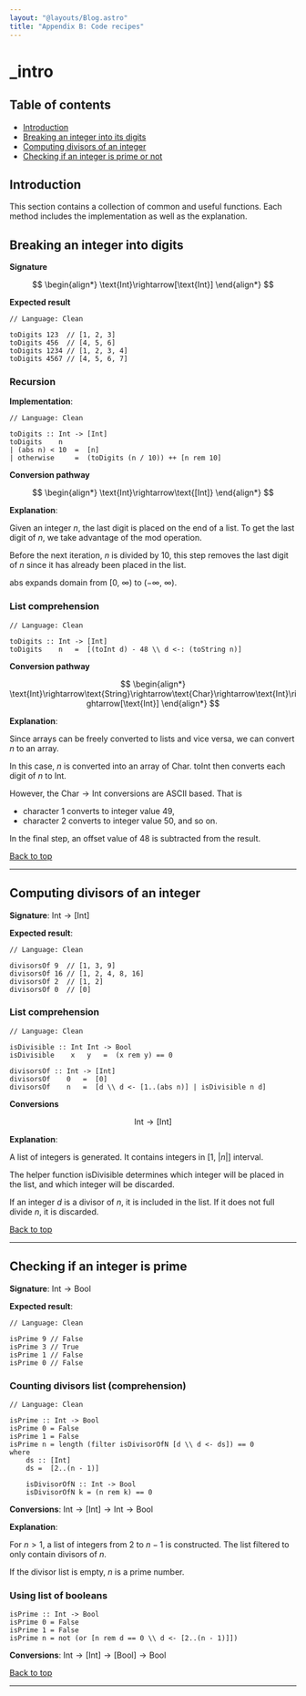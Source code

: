 ```yaml
---
layout: "@layouts/Blog.astro"
title: "Appendix B: Code recipes"
---
```

# _intro

## Table of contents

- [Introduction](#introduction)
- [Breaking an integer into its digits](#breaking-an-integer-into-its-digits)
- [Computing divisors of an integer](#computing-divisors-of-an-integer)
- [Checking if an integer is prime or not](#checking-if-an-integer-is-prime-or-not)

## Introduction

This section contains a collection of common and useful functions.
Each method includes the implementation as well as the explanation.

## Breaking an integer into digits

**Signature** 

$$
\begin{align*}
\text{Int}\rightarrow[\text{Int}]
\end{align*}
$$

**Expected result**

```
// Language: Clean

toDigits 123  // [1, 2, 3]
toDigits 456  // [4, 5, 6]
toDigits 1234 // [1, 2, 3, 4]
toDigits 4567 // [4, 5, 6, 7]
```

### Recursion

**Implementation**:

```
// Language: Clean

toDigits :: Int -> [Int]
toDigits    n 
| (abs n) < 10  =  [n]
| otherwise     =  (toDigits (n / 10)) ++ [n rem 10]
```

**Conversion pathway**

$$
\begin{align*}
\text{Int}\rightarrow\text{[Int]}
\end{align*}
$$

**Explanation**:

Given an integer $n$, the last digit is placed on the end of a list.
To get the last digit of $n$, we take advantage of the $\text{mod}$ operation. 

Before the next iteration, $n$ is divided by $10$, this step removes the last digit of $n$ since it has already been placed in the list.

$\text{abs}$ expands domain from $[0,\ \infty)$ to $(-\infty,\ \infty)$.

### List comprehension

```
// Language: Clean

toDigits :: Int -> [Int]
toDigits    n   =  [(toInt d) - 48 \\ d <-: (toString n)]
```

**Conversion pathway**

$$
\begin{align*}
\text{Int}\rightarrow\text{String}\rightarrow\text{Char}\rightarrow\text{Int}\rightarrow[\text{Int}]
\end{align*}
$$

**Explanation**:

Since arrays can be freely converted to lists and vice versa, we can convert $n$ to an array.

In this case, $n$ is converted into an array of $\text{Char}$.
$\text{toInt}$ then converts each digit of $n$ to $\text{Int}$.

However, the $\text{Char}\rightarrow\text{Int}$ conversions are ASCII based.
That is 
- character $1$ converts to integer value $49$, 
- character $2$ converts to integer value $50$, and so on.

In the final step, an offset value of $48$ is subtracted from the result.


[Back to top](#)

---

## Computing divisors of an integer

**Signature**: $\text{Int}\rightarrow\text{[Int]}$

**Expected result**:

```
// Language: Clean

divisorsOf 9  // [1, 3, 9]
divisorsOf 16 // [1, 2, 4, 8, 16]
divisorsOf 2  // [1, 2]
divisorsOf 0  // [0]
```

### List comprehension

```
// Language: Clean

isDivisible :: Int Int -> Bool
isDivisible    x   y   =  (x rem y) == 0

divisorsOf :: Int -> [Int]
divisorsOf    0   =  [0]
divisorsOf    n   =  [d \\ d <- [1..(abs n)] | isDivisible n d]
```

**Conversions**

$$
\text{Int}\rightarrow[\text{Int}]
$$

**Explanation**:

A list of integers is generated.
It contains integers in $[1,\ \lvert{n}\rvert]$ interval.

The helper function $\text{isDivisible}$ determines which integer will be placed in the list, and which integer will be discarded.

If an integer $d$ is a divisor of $n$, it is included in the list.
If it does not full divide $n$, it is discarded.

[Back to top](#)

---

## Checking if an integer is prime

**Signature**: $\text{Int} \rightarrow\text{Bool}$

**Expected result**:

```
// Language: Clean

isPrime 9 // False
isPrime 3 // True
isPrime 1 // False
isPrime 0 // False
```

### Counting divisors list (comprehension)

```
// Language: Clean

isPrime :: Int -> Bool
isPrime 0 = False
isPrime 1 = False
isPrime n = length (filter isDivisorOfN [d \\ d <- ds]) == 0
where
	ds :: [Int]
	ds =  [2..(n - 1)]

	isDivisorOfN :: Int -> Bool
	isDivisorOfN k = (n rem k) == 0
```

**Conversions**: $\text{Int}\rightarrow\text{[Int]}\rightarrow\text{Int}\rightarrow\text{Bool}$

**Explanation**:

For $n \gt 1$, a list of integers from $2$ to $n - 1$ is constructed.
The list filtered to only contain divisors of $n$.

If the divisor list is empty, $n$ is a prime number.

### Using list of booleans

```
isPrime :: Int -> Bool
isPrime 0 = False
isPrime 1 = False
isPrime n = not (or [n rem d == 0 \\ d <- [2..(n - 1)]]) 
```

**Conversions**: $\text{Int}\rightarrow\text{[Int]}\rightarrow\text{[Bool]}\rightarrow\text{Bool}$

[Back to top](#)

---
